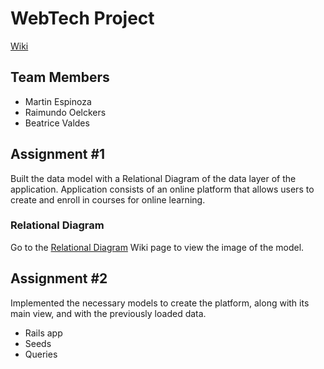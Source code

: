 # WebTech Project
[Wiki](https://github.com/ICC4103-202420-WebTech/project-bmr/wiki) 
## Team Members
- Martin Espinoza    
- Raimundo Oelckers
- Beatrice Valdes

## Assignment #1 
Built the data model with a Relational Diagram of the data layer of the application. Application consists of an online platform that allows users to create and enroll in courses for online learning. 
### Relational Diagram
Go to the [Relational Diagram](https://github.com/ICC4103-202420-WebTech/project-bmr/wiki/Relational-Diagram) Wiki page to view the image of the model. 

## Assignment #2
Implemented the necessary models to create the platform, along with its main view, and with the previously loaded data.
- Rails app
- Seeds
- Queries 